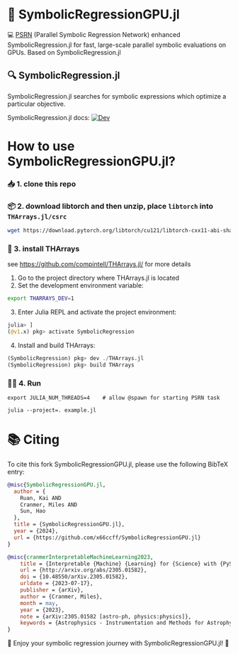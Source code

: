 # 🚀 SymbolicRegressionGPU.jl 

💻 [PSRN](https://github.com/intell-sci-comput/PTS) (Parallel Symbolic Regression Network) enhanced SymbolicRegression.jl for fast, large-scale parallel symbolic evaluations on GPUs. Based on SymbolicRegression.jl 

<!-- prettier-ignore-start -->


## 🔍 SymbolicRegression.jl

SymbolicRegression.jl searches for symbolic expressions which optimize a particular objective.

SymbolicRegression.jl docs:
[![Dev](https://img.shields.io/badge/docs-dev-blue.svg)](https://ai.damtp.cam.ac.uk/symbolicregression/dev/)

# How to use SymbolicRegressionGPU.jl?

### 📥 1. clone this repo 

### 📦 2. download libtorch and then unzip, place `libtorch` into `THArrays.jl/csrc`
```bash
wget https://download.pytorch.org/libtorch/cu121/libtorch-cxx11-abi-shared-with-deps-2.1.0%2Bcu121.zip
```
### 🔧 3. install THArrays 
see https://github.com/compintell/THArrays.jl/ for more details

1. Go to the project directory where THArrays.jl is located
2. Set the development environment variable:
```bash
export THARRAYS_DEV=1
```
3. Enter Julia REPL and activate the project environment:
```julia
julia> ]
(@v1.x) pkg> activate SymbolicRegression
```
4. Install and build THArrays:
```julia
(SymbolicRegression) pkg> dev ./THArrays.jl
(SymbolicRegression) pkg> build THArrays
```
### 🏃‍♂️ 4. Run 
```
export JULIA_NUM_THREADS=4    # allow @spawn for starting PSRN task

julia --project=. example.jl
```

# 📚 Citing 

To cite this fork SymbolicRegressionGPU.jl, please use the following BibTeX entry:

```bibtex
@misc{SymbolicRegressionGPU.jl,
  author = {
    Ruan, Kai AND
    Cranmer, Miles AND
    Sun, Hao
  },
  title = {SymbolicRegressionGPU.jl}, 
  year = {2024},
  url = {https://github.com/x66ccff/SymbolicRegressionGPU.jl}
}
```

```bibtex
@misc{cranmerInterpretableMachineLearning2023,
    title = {Interpretable {Machine} {Learning} for {Science} with {PySR} and {SymbolicRegression}.jl},
    url = {http://arxiv.org/abs/2305.01582},
    doi = {10.48550/arXiv.2305.01582},
    urldate = {2023-07-17},
    publisher = {arXiv},
    author = {Cranmer, Miles},
    month = may,
    year = {2023},
    note = {arXiv:2305.01582 [astro-ph, physics:physics]},
    keywords = {Astrophysics - Instrumentation and Methods for Astrophysics, Computer Science - Machine Learning, Computer Science - Neural and Evolutionary Computing, Computer Science - Symbolic Computation, Physics - Data Analysis, Statistics and Probability},
}
```

🎉 Enjoy your symbolic regression journey with SymbolicRegressionGPU.jl! 🎉

